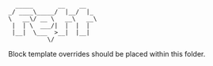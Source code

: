       _____       __    __
    _/ ____\_____/  |__/  |_
    \   __\/ __ \   __\   __\
     |  | \  ___/|  |  |  |
     |__|  \___  >__|  |__|
               \/

Block template overrides should be placed within this folder.
